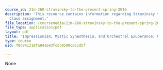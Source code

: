 ```yaml
---
course_id: 21m-260-stravinsky-to-the-present-spring-2016
description: 'This resource contains information regarding Stravinsky to the present:
  Class assignment.'
file_location: /coursemedia/21m-260-stravinsky-to-the-present-spring-2016/f8c941318fa84168dfcd39500c0c1d5f_MIT21M_260S16_assn02.pdf
file_type: application/pdf
layout: pdf
title: 'Impressionism, Mystic Synesthesia, and Orchestral Exuberance: Class 2 Assignment'
type: course
uid: f8c941318fa84168dfcd39500c0c1d5f

---
```

None